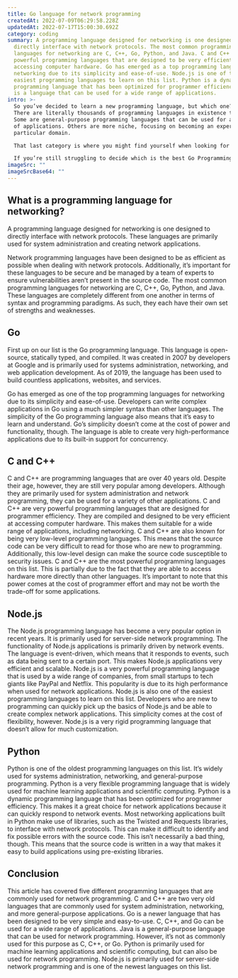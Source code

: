 ```yaml
---
title: Go language for network programming
createdAt: 2022-07-09T06:29:58.228Z
updatedAt: 2022-07-17T15:00:30.692Z
category: coding
summary: A programming language designed for networking is one designed to
  directly interface with network protocols. The most common programming
  languages for networking are C, C++, Go, Python, and Java. C and C++ are very
  powerful programming languages that are designed to be very efficient at
  accessing computer hardware. Go has emerged as a top programming language for
  networking due to its simplicity and ease-of-use. Node.js is one of the
  easiest programming languages to learn on this list. Python is a dynamic
  programming language that has been optimized for programmer efficiency. Java
  is a language that can be used for a wide range of applications.
intro: >-
  So you’ve decided to learn a new programming language, but which one?
  There are literally thousands of programming languages in existence today.
  Some are general-purpose programming languages that can be used for a variety
  of applications. Others are more niche, focusing on becoming an expert in one
  particular domain.

  That last category is where you might find yourself when looking for a new language for network programming. These are programming languages that have been designed with specific domains in mind, such as networking or computer telephony. You might think there isn’t much scope for differentiation between these specialist programming languages, but there’s plenty out there!

  If you’re still struggling to decide which is the best Go Programming Language for Networking, don’t worry! We have created this short blog post with all the information you need to make an informed decision about your future studies! Read on to get acquainted with five of the most common network programming languages and their unique benefits:
imageSrc: ""
imageSrcBase64: ""
---
```


## What is a programming language for networking?

A programming language designed for networking is one designed to directly interface with network protocols. These languages are primarily used for system administration and creating network applications.

Network programming languages have been designed to be as efficient as possible when dealing with network protocols. Additionally, it’s important for these languages to be secure and be managed by a team of experts to ensure vulnerabilities aren’t present in the source code.
The most common programming languages for networking are C, C++, Go, Python, and Java. These languages are completely different from one another in terms of syntax and programming paradigms. As such, they each have their own set of strengths and weaknesses.

## Go

First up on our list is the Go programming language. This language is open-source, statically typed, and compiled. It was created in 2007 by developers at Google and is primarily used for systems administration, networking, and web application development. As of 2019, the language has been used to build countless applications, websites, and services.

Go has emerged as one of the top programming languages for networking due to its simplicity and ease-of-use. Developers can write complex applications in Go using a much simpler syntax than other languages. The simplicity of the Go programming language also means that it’s easy to learn and understand.
Go’s simplicity doesn’t come at the cost of power and functionality, though. The language is able to create very high-performance applications due to its built-in support for concurrency.

## C and C++

C and C++ are programming languages that are over 40 years old. Despite their age, however, they are still very popular among developers. Although they are primarily used for system administration and network programming, they can be used for a variety of other applications.
C and C++ are very powerful programming languages that are designed for programmer efficiency. They are compiled and designed to be very efficient at accessing computer hardware. This makes them suitable for a wide range of applications, including networking.
C and C++ are also known for being very low-level programming languages. This means that the source code can be very difficult to read for those who are new to programming. Additionally, this low-level design can make the source code susceptible to security issues.
C and C++ are the most powerful programming languages on this list. This is partially due to the fact that they are able to access hardware more directly than other languages. It’s important to note that this power comes at the cost of programmer effort and may not be worth the trade-off for some applications.

## Node.js

The Node.js programming language has become a very popular option in recent years. It is primarily used for server-side network programming. The functionality of Node.js applications is primarily driven by network events. The language is event-driven, which means that it responds to events, such as data being sent to a certain port. This makes Node.js applications very efficient and scalable.
Node.js is a very powerful programming language that is used by a wide range of companies, from small startups to tech giants like PayPal and Netflix. This popularity is due to its high performance when used for network applications.
Node.js is also one of the easiest programming languages to learn on this list. Developers who are new to programming can quickly pick up the basics of Node.js and be able to create complex network applications. This simplicity comes at the cost of flexibility, however. Node.js is a very rigid programming language that doesn’t allow for much customization.

## Python

Python is one of the oldest programming languages on this list. It’s widely used for systems administration, networking, and general-purpose programming. Python is a very flexible programming language that is widely used for machine learning applications and scientific computing.
Python is a dynamic programming language that has been optimized for programmer efficiency. This makes it a great choice for network applications because it can quickly respond to network events.
Most networking applications built in Python make use of libraries, such as the Twisted and Requests libraries, to interface with network protocols. This can make it difficult to identify and fix possible errors with the source code.
This isn’t necessarily a bad thing, though. This means that the source code is written in a way that makes it easy to build applications using pre-existing libraries.

## Conclusion

This article has covered five different programming languages that are commonly used for network programming.
C and C++ are two very old languages that are commonly used for system administration, networking, and more general-purpose applications. Go is a newer language that has been designed to be very simple and easy-to-use. C, C++, and Go can be used for a wide range of applications.
Java is a general-purpose language that can be used for network programming. However, it’s not as commonly used for this purpose as C, C++, or Go.
Python is primarily used for machine learning applications and scientific computing, but can also be used for network programming. Node.js is primarily used for server-side network programming and is one of the newest languages on this list.
